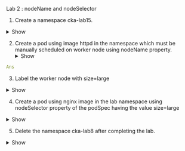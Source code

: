 Lab 2 : nodeName and nodeSelector

1.  Create a namespace cka-lab15.

<details><summary>Show</summary>
<p>

```bash
Ans
```

</p>
</details>
    

  

2.  Create a pod using image httpd in the namespace which must be manually scheduled on worker node using nodeName property.
    <details><summary>Show</summary>
<p>

```yaml
Ans
```

</p>
</details>

  

3.  Label the worker node with size=large
    

  <details><summary>Show</summary>
<p>

```bash
Ans
```

</p>
</details>

4.  Create a pod using nginx image in the lab namespace using nodeSelector property of the podSpec having the value size=large
    

  <details><summary>Show</summary>
<p>

```yaml
Ans
```

</p>
</details>

5.  Delete the namespace cka-lab8 after completing the lab.



<details><summary>Show</summary>
<p>

```bash
Ans
```

</p>
</details>
